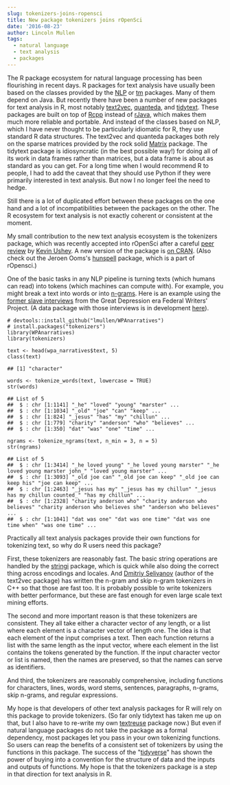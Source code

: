 ```yaml
---
slug: tokenizers-joins-ropensci
title: New package tokenizers joins rOpenSci
date: '2016-08-23'
author: Lincoln Mullen
tags:
  - natural language
  - text analysis
  - packages
---
```


The R package ecosystem for natural language processing has been flourishing in recent days. R packages for text analysis have usually been based on the classes provided by the [NLP](https://cran.r-project.org/package=NLP/) or [tm](https://cran.r-project.org/package=tm/) packages. Many of them depend on Java. But recently there have been a number of new packages for text analysis in R, most notably [text2vec](https://github.com/dselivanov/text2vec), [quanteda](https://github.com/kbenoit/quanteda), and [tidytext](https://github.com/juliasilge/tidytext). These packages are built on top of [Rcpp](http://www.rcpp.org/) instead of [rJava](https://cran.r-project.org/package=rJava/), which makes them much more reliable and portable. And instead of the classes based on NLP, which I have never thought to be particularly idiomatic for R, they use standard R data structures. The text2vec and quanteda packages both rely on the sparse matrices provided by the rock solid [Matrix](https://cran.r-project.org/package=Matrix/) package. The tidytext package is idiosyncratic (in the best possible way!) for doing all of its work in data frames rather than matrices, but a data frame is about as standard as you can get. For a long time when I would recommend R to people, I had to add the caveat that they should use Python if they were primarily interested in text analysis. But now I no longer feel the need to hedge.

Still there is a lot of duplicated effort between these packages on the one hand and a lot of incompatibilities between the packages on the other. The R ecosystem for text analysis is not exactly coherent or consistent at the moment.

My small contribution to the new text analysis ecosystem is the tokenizers package, which was recently accepted into rOpenSci after a careful [peer review](https://github.com/ropensci/software-review/issues/33) by [Kevin Ushey](https://kevinushey.github.io/). A new version of the package is [on CRAN](https://cran.r-project.org/package=tokenizers/). (Also check out the
Jeroen Ooms's [hunspell](https://github.com/ropensci/hunspell) package, which is a part of rOpensci.)

One of the basic tasks in any NLP pipeline is turning texts (which humans can read) into tokens (which machines can compute with). For example, you might break a text into words or into [n-grams](https://en.wikipedia.org/wiki/N-gram). Here is an example using the [former slave interviews](https://memory.loc.gov/ammem/snhtml/snhome.html) from the Great Depression era Federal Writers' Project. (A data package with those interviews is in development [here](https://github.com/lmullen/WPAnarratives)).

    # devtools::install_github("lmullen/WPAnarratives")
    # install.packages("tokenizers")
    library(WPAnarratives)
    library(tokenizers)

    text <- head(wpa_narratives$text, 5)
    class(text)

    ## [1] "character"

    words <- tokenize_words(text, lowercase = TRUE)
    str(words)

    ## List of 5
    ##  $ : chr [1:1141] "_he" "loved" "young" "marster" ...
    ##  $ : chr [1:1034] "_old" "joe" "can" "keep" ...
    ##  $ : chr [1:824] "_jesus" "has" "my" "chillun" ...
    ##  $ : chr [1:779] "charity" "anderson" "who" "believes" ...
    ##  $ : chr [1:350] "dat" "was" "one" "time" ...

    ngrams <- tokenize_ngrams(text, n_min = 3, n = 5)
    str(ngrams)

    ## List of 5
    ##  $ : chr [1:3414] "_he loved young" "_he loved young marster" "_he loved young marster john_" "loved young marster" ...
    ##  $ : chr [1:3093] "_old joe can" "_old joe can keep" "_old joe can keep his" "joe can keep" ...
    ##  $ : chr [1:2463] "_jesus has my" "_jesus has my chillun" "_jesus has my chillun counted_" "has my chillun" ...
    ##  $ : chr [1:2328] "charity anderson who" "charity anderson who believes" "charity anderson who believes she" "anderson who believes" ...
    ##  $ : chr [1:1041] "dat was one" "dat was one time" "dat was one time when" "was one time" ...

Practically all text analysis packages provide their own functions for tokenizing text, so why do R users need this package?

First, these tokenizers are reasonably fast. The basic string operations are handled by the [stringi](https://cran.r-project.org/package=stringi/) package, which is quick while also doing the correct thing across encodings and locales. And [Dmitriy Selivanov](https://dsnotes.com/) (author of the text2vec package) has written the n-gram and skip n-gram tokenizers in C++ so that those are fast too. It is probably possible to write tokenizers with better performance, but these are fast enough for even large scale text mining efforts.

The second and more important reason is that these tokenizers are consistent. They all take either a character vector of any length, or a list where each element is a character vector of length one. The idea is that each element of the input comprises a text. Then each function returns a list with the same length as the input vector, where each element in the list contains the tokens generated by the function. If the input character vector or list is named, then the names are preserved, so that the names can serve as identifiers.

And third, the tokenizers are reasonably comprehensive, including functions for characters, lines, words, word stems, sentences, paragraphs, n-grams, skip n-grams, and regular expressions.

My hope is that developers of other text analysis packages for R will rely on this package to provide tokenizers. (So far only tidytext has taken me up on that, but I also have to re-write my own [textreuse](https://github.com/ropensci/textreuse) package now.) But even if natural language packages do not take the package as a formal dependency, most packages let you pass in your own tokenizing functions. So users can reap the benefits of a consistent set of tokenizers by using the functions in this package. The success of the "[tidyverse](https://twitter.com/hadleywickham/status/751805589425000450)" has shown the power of buying into a convention for the structure of data and the inputs and outputs of functions. My hope is that the tokenizers package is a step in that direction for text analysis in R.
